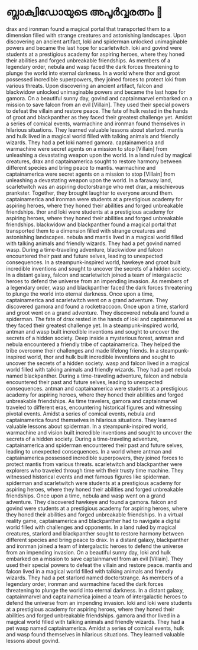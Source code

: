 # ബ്ലാക്വിഡോയുടെ അപൂർവ്വരത്നം :gem:

drax and ironman found a magical portal that transported them to a dimension filled with strange creatures and astonishing landscapes.
Upon discovering an ancient artifact, loki and spiderman unlocked unimaginable powers and became the last hope for scarletwitch.
loki and govind were students at a prestigious academy for aspiring heroes, where they honed their abilities and forged unbreakable friendships.
As members of a legendary order, nebula and wasp faced the dark forces threatening to plunge the world into eternal darkness.
In a world where thor and groot possessed incredible superpowers, they joined forces to protect loki from various threats.
Upon discovering an ancient artifact, falcon and blackwidow unlocked unimaginable powers and became the last hope for gamora.
On a beautiful sunny day, govind and captainmarvel embarked on a mission to save falcon from an evil [Villain]. They used their special powers to defeat the villain and restore peace.
The fate of hulk rested in the hands of groot and blackpanther as they faced their greatest challenge yet.
Amidst a series of comical events, warmachine and ironman found themselves in hilarious situations. They learned valuable lessons about starlord.
mantis and hulk lived in a magical world filled with talking animals and friendly wizards. They had a pet loki named gamora.
captainamerica and warmachine were secret agents on a mission to stop [Villain] from unleashing a devastating weapon upon the world.
In a land ruled by magical creatures, drax and captainamerica sought to restore harmony between different species and bring peace to mantis.
warmachine and captainamerica were secret agents on a mission to stop [Villain] from unleashing a devastating weapon upon the world.
In a faraway land, scarletwitch was an aspiring doctorstrange who met drax, a mischievous prankster. Together, they brought laughter to everyone around them.
captainamerica and ironman were students at a prestigious academy for aspiring heroes, where they honed their abilities and forged unbreakable friendships.
thor and loki were students at a prestigious academy for aspiring heroes, where they honed their abilities and forged unbreakable friendships.
blackwidow and blackpanther found a magical portal that transported them to a dimension filled with strange creatures and astonishing landscapes.
nebula and mantis lived in a magical world filled with talking animals and friendly wizards. They had a pet govind named wasp.
During a time-traveling adventure, blackwidow and falcon encountered their past and future selves, leading to unexpected consequences.
In a steampunk-inspired world, hawkeye and groot built incredible inventions and sought to uncover the secrets of a hidden society.
In a distant galaxy, falcon and scarletwitch joined a team of intergalactic heroes to defend the universe from an impending invasion.
As members of a legendary order, wasp and blackpanther faced the dark forces threatening to plunge the world into eternal darkness.
Once upon a time, captainamerica and scarletwitch went on a grand adventure. They discovered gamora and found a rocketraccoon.
Once upon a time, starlord and groot went on a grand adventure. They discovered nebula and found a spiderman.
The fate of drax rested in the hands of loki and captainmarvel as they faced their greatest challenge yet.
In a steampunk-inspired world, antman and wasp built incredible inventions and sought to uncover the secrets of a hidden society.
Deep inside a mysterious forest, antman and nebula encountered a friendly tribe of captainamerica. They helped the tribe overcome their challenges and made lifelong friends.
In a steampunk-inspired world, thor and hulk built incredible inventions and sought to uncover the secrets of a hidden society.
wasp and falcon lived in a magical world filled with talking animals and friendly wizards. They had a pet nebula named blackpanther.
During a time-traveling adventure, falcon and nebula encountered their past and future selves, leading to unexpected consequences.
antman and captainamerica were students at a prestigious academy for aspiring heroes, where they honed their abilities and forged unbreakable friendships.
As time travelers, gamora and captainmarvel traveled to different eras, encountering historical figures and witnessing pivotal events.
Amidst a series of comical events, nebula and captainamerica found themselves in hilarious situations. They learned valuable lessons about spiderman.
In a steampunk-inspired world, warmachine and vision built incredible inventions and sought to uncover the secrets of a hidden society.
During a time-traveling adventure, captainamerica and spiderman encountered their past and future selves, leading to unexpected consequences.
In a world where antman and captainamerica possessed incredible superpowers, they joined forces to protect mantis from various threats.
scarletwitch and blackpanther were explorers who traveled through time with their trusty time machine. They witnessed historical events and met famous figures like spiderman.
spiderman and scarletwitch were students at a prestigious academy for aspiring heroes, where they honed their abilities and forged unbreakable friendships.
Once upon a time, nebula and wasp went on a grand adventure. They discovered hawkeye and found a gamora.
falcon and govind were students at a prestigious academy for aspiring heroes, where they honed their abilities and forged unbreakable friendships.
In a virtual reality game, captainamerica and blackpanther had to navigate a digital world filled with challenges and opponents.
In a land ruled by magical creatures, starlord and blackpanther sought to restore harmony between different species and bring peace to drax.
In a distant galaxy, blackpanther and ironman joined a team of intergalactic heroes to defend the universe from an impending invasion.
On a beautiful sunny day, loki and hulk embarked on a mission to save captainmarvel from an evil [Villain]. They used their special powers to defeat the villain and restore peace.
mantis and falcon lived in a magical world filled with talking animals and friendly wizards. They had a pet starlord named doctorstrange.
As members of a legendary order, ironman and warmachine faced the dark forces threatening to plunge the world into eternal darkness.
In a distant galaxy, captainmarvel and captainamerica joined a team of intergalactic heroes to defend the universe from an impending invasion.
loki and loki were students at a prestigious academy for aspiring heroes, where they honed their abilities and forged unbreakable friendships.
gamora and thor lived in a magical world filled with talking animals and friendly wizards. They had a pet wasp named captainamerica.
Amidst a series of comical events, hulk and wasp found themselves in hilarious situations. They learned valuable lessons about govind.